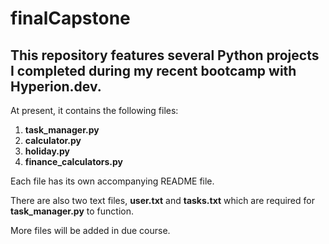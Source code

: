 # finalCapstone
## This repository features several Python projects I completed during my recent bootcamp with Hyperion.dev.

At present, it contains the following files:
1.	**task_manager.py**
2.	**calculator.py**
3.	**holiday.py**
4.	**finance_calculators.py**

Each file has its own accompanying README file.

There are also two text files, **user.txt** and **tasks.txt** which are required for **task_manager.py** to function.

More files will be added in due course.
